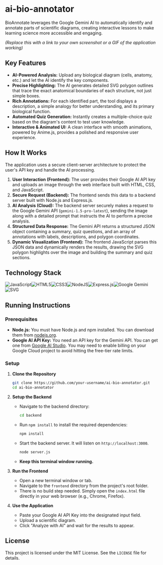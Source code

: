 

# ai-bio-annotator

BioAnnotate leverages the Google Gemini AI to automatically identify and annotate parts of scientific diagrams, creating interactive lessons to make learning science more accessible and engaging.


*(Replace this with a link to your own screenshot or a GIF of the application working)*

## Key Features

*   **AI-Powered Analysis:** Upload any biological diagram (cells, anatomy, etc.) and let the AI identify the key components.
*   **Precise Highlighting:** The AI generates detailed SVG polygon outlines that trace the exact anatomical boundaries of each structure, not just simple boxes.
*   **Rich Annotations:** For each identified part, the tool displays a description, a simple analogy for better understanding, and its primary biological function.
*   **Automated Quiz Generation:** Instantly creates a multiple-choice quiz based on the diagram's content to test user knowledge.
*   **Interactive & Animated UI:** A clean interface with smooth animations, powered by Anime.js, provides a polished and responsive user experience.

## How It Works

The application uses a secure client-server architecture to protect the user's API key and handle the AI processing.

1.  **User Interaction (Frontend):** The user provides their Google AI API key and uploads an image through the web interface built with HTML, CSS, and JavaScript.
2.  **Secure Request (Backend):** The frontend sends this data to a backend server built with Node.js and Express.js.
3.  **AI Analysis (Cloud):** The backend server securely makes a request to the Google Gemini API (`gemini-1.5-pro-latest`), sending the image along with a detailed prompt that instructs the AI to perform a precise analysis.
4.  **Structured Data Response:** The Gemini API returns a structured JSON object containing a summary, quiz questions, and an array of annotations with labels, descriptions, and polygon coordinates.
5.  **Dynamic Visualization (Frontend):** The frontend JavaScript parses this JSON data and dynamically renders the results, drawing the SVG polygon highlights over the image and building the summary and quiz sections.

## Technology Stack

![JavaScript](https://img.shields.io/badge/javascript-%23323330.svg?style=for-the-badge&logo=javascript&logoColor=%23F7DF1E)![HTML5](https://img.shields.io/badge/html5-%23E34F26.svg?style=for-the-badge&logo=html5&logoColor=white)![CSS3](https://img.shields.io/badge/css3-%231572B6.svg?style=for-the-badge&logo=css3&logoColor=white)![NodeJS](https://img.shields.io/badge/node.js-6DA55F?style=for-the-badge&logo=node.js&logoColor=white)![Express.js](https://img.shields.io/badge/express.js-%23404d59.svg?style=for-the-badge&logo=express&logoColor=%2361DAFB)![Google Gemini](https://img.shields.io/badge/Gemini_API-4285F4?style=for-the-badge&logo=google&logoColor=white)![SVG](https://img.shields.io/badge/SVG-FFB13B?style=for-the-badge&logo=svg&logoColor=white)

## Running Instructions

### Prerequisites

*   **Node.js:** You must have Node.js and npm installed. You can download them from [nodejs.org](https://nodejs.org/).
*   **Google AI API Key:** You need an API key for the Gemini API. You can get one from [Google AI Studio](https://aistudio.google.com/app/apikey). You may need to enable billing on your Google Cloud project to avoid hitting the free-tier rate limits.

### Setup

1.  **Clone the Repository**
    ```bash
    git clone https://github.com/your-username/ai-bio-annotator.git
    cd ai-bio-annotator
    ```

2.  **Setup the Backend**
    *   Navigate to the backend directory:
        ```bash
        cd backend
        ```
    *   Run `npm install` to install the required dependencies:
        ```bash
        npm install
        ```
    *   Start the backend server. It will listen on `http://localhost:3000`.
        ```bash
        node server.js
        ```
    *   **Keep this terminal window running.**

3.  **Run the Frontend**
    *   Open a new terminal window or tab.
    *   Navigate to the `frontend` directory from the project's root folder.
    *   There is no build step needed. Simply open the `index.html` file directly in your web browser (e.g., Chrome, Firefox).

4.  **Use the Application**
    *   Paste your Google AI API Key into the designated input field.
    *   Upload a scientific diagram.
    *   Click "Analyze with AI" and wait for the results to appear.

## License

This project is licensed under the MIT License. See the `LICENSE` file for details.
